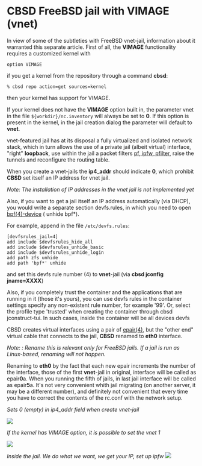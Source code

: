 # CBSD FreeBSD jail with VIMAGE (vnet)

In view of some of the subtleties with FreeBSD vnet-jail, information about it warranted this separate article. First of all, the **VIMAGE** functionality requires a customized kernel with

```
option VIMAGE
```

if you get a kernel from the repository through a command **cbsd**:

```
% cbsd repo action=get sources=kernel
```
then your kernel has support for VIMAGE.

If your kernel does not have the **VIMAGE** option built in, the parameter vnet in the file `${workdir}/nc.inventory` will always be set to **0**. If this option is present in the kernel, in the jail creation dialog the parameter will default to **vnet**.

vnet-featured jail has at its disposal a fully virtualized and isolated network stack, which in turn allows the use of a private jail (albeit virtual) interface, "right" **loopback**, use within the jail a packet filters [pf, ipfw, pfilter](https://www.freebsd.org/doc/handbook/firewalls-pf.html), raise the tunnels and reconfigure the routing table.

When you create a vnet-jails the **ip4_addr** should indicate **0**, which prohibit **CBSD** set itself an IP address for vnet jail.

*Note: The installation of IP addresses in the vnet jail is not implemented yet*

Also, if you want to get a jail itself an IP address automatically (via DHCP), you would write a separate section devfs.rules, in which you need to open [bpf(4)-device](http://www.freebsd.org/cgi/man.cgi?query=bpf&sektion=) ( unhide bpf*).

For example, append in the file `/etc/devfs.rules`:

```
[devfsrules_jail=4]
add include $devfsrules_hide_all
add include $devfsrules_unhide_basic
add include $devfsrules_unhide_login
add path zfs unhide
add path 'bpf*' unhide
```

and set this devfs rule number (4) to **vnet**-jail (via **cbsd jconfig jname=XXXX**)

Also, if you completely trust the container and the applications that are running in it (those it's yours), you can use devfs rules in the container settings specify any non-existent rule number, for example '99'. Or, select the profile type 'trusted' when creating the container through cbsd jconstruct-tui. In such cases, inside the container will be all devices devfs

CBSD creates virtual interfaces using a pair of [epair(4)](http://www.freebsd.org/cgi/man.cgi?query=epair&sektion=4), but the "other end" virtual cable that connects to the jail, **CBSD** renamed to **eth0** interface.

*Note: : Rename this is relevant only for FreeBSD jails. If a jail is run as Linux-based, renaming will not happen.*

Renaming to **eth0** by the fact that each new epair increments the number of the interface, those of the first **vnet**-jail in original, interface will be called as epair**0**a. When you running the fifth of jails, in last jail interface will be called as epair**5**a. It's not very convenient whith jail migrating (on another server, it may be a different number), and definitely not convenient that every time you have to correct the contents of the rc.conf with the network setup.

 *Sets 0 (empty) in ip4_addr field when create vnet-jail*

![](https://www.bsdstore.ru/img/vnet1.png)

 *If the kernel has VIMAGE option, it is possible to set the vnet 1*

![](https://www.bsdstore.ru/img/vnet2.png)

 *Inside the jail. We do what we want, we get your IP, set up ipfw*
![](https://www.bsdstore.ru/img/vnet3.png)

